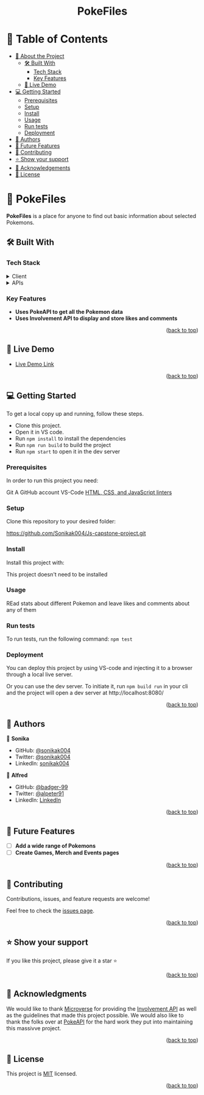 <a name="readme-top"></a>

<div align="center">

  <h1><b>PokeFiles</b></h1>

</div>

# 📗 Table of Contents

- [📖 About the Project](#about-project)
  - [🛠 Built With](#built-with)
    - [Tech Stack](#tech-stack)
    - [Key Features](#key-features)
  - [🚀 Live Demo](#live-demo)
- [💻 Getting Started](#getting-started)
  - [Prerequisites](#prerequisites)
  - [Setup](#setup)
  - [Install](#install)
  - [Usage](#usage)
  - [Run tests](#run-tests)
  - [Deployment](#deployment)
- [👥 Authors](#authors)
- [🔭 Future Features](#future-features)
- [🤝 Contributing](#contributing)
- [⭐️ Show your support](#support)
- [🙏 Acknowledgements](#acknowledgements)
- [📝 License](#license)

# 📖 PokeFiles <a name="about-project"></a>

**PokeFiles** is a place for anyone to find out basic information about selected Pokemons.

## 🛠 Built With <a name="built-with"></a>

### Tech Stack <a name="tech-stack"></a>

<details>
  <summary>Client</summary>
  <ul>
    <li><a href="https://developer.mozilla.org/en-US/docs/Web/HTML">HTML</a></li>
    <li><a href="https://developer.mozilla.org/en-US/docs/Web/CSS">CSS</a></li>
    <li><a href="https://developer.mozilla.org/en-US/docs/Web/javascript">JavaScript</a></li>
    <li><a href="https://webpack.js.org/">Webpack</a></li>
    <li><a href="https://jestjs.io/docs/getting-started">Jest</a></li>
  </ul>
</details>

<details>
  <summary>APIs</summary>
  <ul>
    <li><a href="https://pokeapi.co/">PokeAPI</a></li>
    <li><a href="https://microverse.notion.site/Involvement-API-869e60b5ad104603aa6db59e08150270">Involvement API</a></li>
  </ul>
</details>

### Key Features <a name="key-features"></a>

- **Uses PokeAPI to get all the Pokemon data**
- **Uses Involvement API to display and store likes and comments**

<p align="right">(<a href="#readme-top">back to top</a>)</p>

## 🚀 Live Demo <a name="live-demo"></a>

- [Live Demo Link]()

<p align="right">(<a href="#readme-top">back to top</a>)</p>

## 💻 Getting Started <a name="getting-started"></a>

To get a local copy up and running, follow these steps.

- Clone this project.
- Open it in VS code.
- Run `npm install` to install the dependencies
- Run `npm run build` to build the project
- Run `npm start` to open it in the dev server

### Prerequisites

In order to run this project you need:

Git
A GitHub account
VS-Code
<a href="https://github.com/microverseinc/linters-config/tree/master/html-css-js">HTML, CSS, and JavaScript linters</a>

### Setup

Clone this repository to your desired folder:

https://github.com/Sonikak004/Js-capstone-project.git

### Install

Install this project with:

This project doesn't need to be installed

### Usage

REad stats about different Pokemon and leave likes and comments about any of them

### Run tests

To run tests, run the following command: `npm test`

### Deployment

You can deploy this project by using VS-code and injecting it to a browser through a local live server.

Or you can use the dev server. To initiate it, run `npm build run` in your cli and the project will open a dev server at http://localhost:8080/

<p align="right">(<a href="#readme-top">back to top</a>)</p>

## 👥 Authors <a name="authors"></a>

👤 **Sonika**

- GitHub: [@sonikak004](https://github.com/sonikak004)
- Twitter: [@sonikak004](https://twitter.com/sonikak004)
- LinkedIn: [sonikak004](https://linkedin.com/in/sonikak004)

👤 **Alfred**

- GitHub: [@badger-99](https://github.com/badger-99)
- Twitter: [@alpeter91](https://twitter.com/alpeter9)
- LinkedIn: [LinkedIn](https://www.linkedin.com/in/alpeter91-7b41a0270/)

<p align="right">(<a href="#readme-top">back to top</a>)</p>

## 🔭 Future Features <a name="future-features"></a>

- [ ] **Add a wide range of Pokemons**
- [ ] **Create Games, Merch and Events pages**

<p align="right">(<a href="#readme-top">back to top</a>)</p>

## 🤝 Contributing <a name="contributing"></a>

Contributions, issues, and feature requests are welcome!

Feel free to check the [issues page](https://github.com/Sonikak004/Js-capstone-project/issues).

<p align="right">(<a href="#readme-top">back to top</a>)</p>

## ⭐️ Show your support <a name="support"></a>

If you like this project, please give it a star ⭐️

<p align="right">(<a href="#readme-top">back to top</a>)</p>

## 🙏 Acknowledgments <a name="acknowledgements"></a>

We would like to thank <a href="https://www.microverse.org/">Microverse</a> for providing the <a href="https://microverse.notion.site/Involvement-API-869e60b5ad104603aa6db59e08150270">Involvement API</a> as well as the guidelines that made this project possible. We would also like to thank the folks over at <a href="https://pokeapi.co/about">PokeAPI</a> for the hard work they put into maintaining this massivve project.

<p align="right">(<a href="#readme-top">back to top</a>)</p>

## 📝 License <a name="license"></a>

This project is [MIT](./MIT.md) licensed.

<p align="right">(<a href="#readme-top">back to top</a>)</p>
